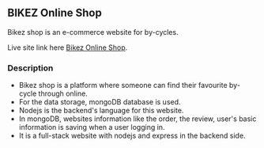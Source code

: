 ## BIKEZ Online Shop
Bikez shop is an e-commerce website for by-cycles.

Live site link here [Bikez Online Shop](https://bikez-123.web.app/).

### Description
* Bikez shop is a platform where someone can find their favourite by-cycle through online.
* For the data storage, mongoDB database is used.
* Nodejs is the backend's language for this website.
* In mongoDB, websites information like the order, the review, user's basic information is saving when a user logging in.
* It is a full-stack website with nodejs and express in the backend side.